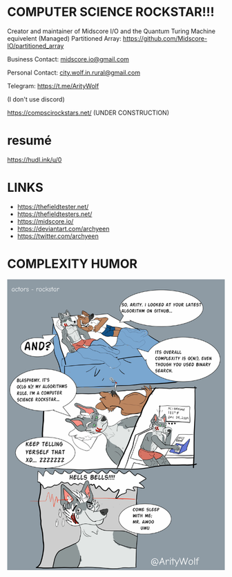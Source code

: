 # COMPUTER SCIENCE ROCKSTAR!!!

Creator and maintainer of Midscore I/O and the Quantum Turing Machine equivelent (Managed) Partitioned Array: https://github.com/Midscore-IO/partitioned_array

Business Contact: midscore.io@gmail.com

Personal Contact: city.wolf.in.rural@gmail.com

Telegram: https://t.me/ArityWolf

(I don't use discord)


https://compscirockstars.net/ (UNDER CONSTRUCTION)


# resumé

https://hudl.ink/u/0

# LINKS

* https://thefieldtester.net/
* https://thefieldtesters.net/
* https://midscore.io/
* https://deviantart.com/archyeen
* https://twitter.com/archyeen

# COMPLEXITY HUMOR

![Computer Science Rockstar](https://raw.githubusercontent.com/ZeroPivot/ZeroPivot/main/rockstar.jpg)


